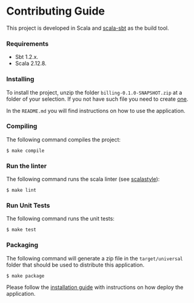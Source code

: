 # Contributing Guide

This project is developed in Scala and [scala-sbt](https://www.scala-sbt.org/) as the build tool.

### Requirements

* Sbt 1.2.x.
* Scala 2.12.8.

### Installing

To install the project, unzip the folder `billing-0.1.0-SNAPSHOT.zip` at a folder of your selection. If you not have such
file you need to create [one](#packaging).

In the `README.md` you will find instructions on how to use the application.

### Compiling

The following command compiles the project:

```
$ make compile
```

### Run the linter

The following command runs the scala linter (see [scalastyle](http://www.scalastyle.org/)):

```
$ make lint
```

### Run Unit Tests

The following command runs the unit tests:

```
$ make test
```

### Packaging

The following command will generate a zip file in the `target/universal` folder that should be used to distribute this
application.

```
$ make package
```

Please follow the [installation guide](#installing) with instructions on how deploy the application.

